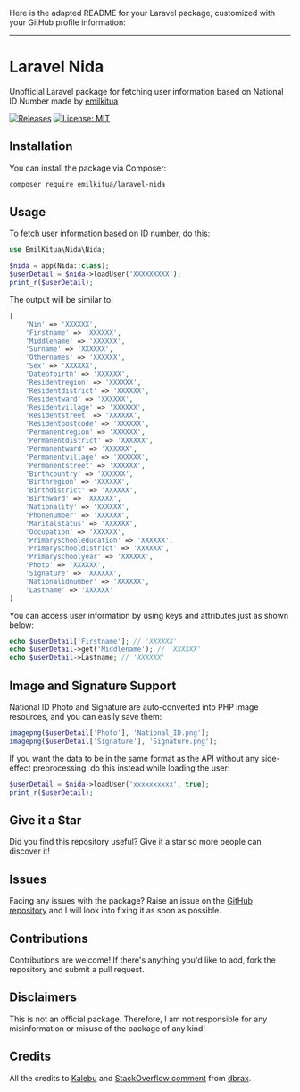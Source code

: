 Here is the adapted README for your Laravel package, customized with your GitHub profile information:

---

# Laravel Nida

Unofficial Laravel package for fetching user information based on National ID Number made by [emilkitua](https://github.com/emilkitua/)

[![Releases](https://badgen.net/github/releases/emilkitua/laravel-nida)](https://github.com/emilkitua/laravel-nida/releases)
[![License: MIT](https://img.shields.io/badge/License-MIT-yellow.svg)](https://opensource.org/licenses/MIT)

## Installation

You can install the package via Composer:

```bash
composer require emilkitua/laravel-nida
```

## Usage

To fetch user information based on ID number, do this:

```php
use EmilKitua\Nida\Nida;

$nida = app(Nida::class);
$userDetail = $nida->loadUser('XXXXXXXXX');
print_r($userDetail);
```

The output will be similar to:

```php
[
    'Nin' => 'XXXXXX',
    'Firstname' => 'XXXXXX',
    'Middlename' => 'XXXXXX',
    'Surname' => 'XXXXXX',
    'Othernames' => 'XXXXXX',
    'Sex' => 'XXXXXX',
    'Dateofbirth' => 'XXXXXX',
    'Residentregion' => 'XXXXXX',
    'Residentdistrict' => 'XXXXXX',
    'Residentward' => 'XXXXXX',
    'Residentvillage' => 'XXXXXX',
    'Residentstreet' => 'XXXXXX',
    'Residentpostcode' => 'XXXXXX',
    'Permanentregion' => 'XXXXXX',
    'Permanentdistrict' => 'XXXXXX',
    'Permanentward' => 'XXXXXX',
    'Permanentvillage' => 'XXXXXX',
    'Permanentstreet' => 'XXXXXX',
    'Birthcountry' => 'XXXXXX',
    'Birthregion' => 'XXXXXX',
    'Birthdistrict' => 'XXXXXX',
    'Birthward' => 'XXXXXX',
    'Nationality' => 'XXXXXX',
    'Phonenumber' => 'XXXXXX',
    'Maritalstatus' => 'XXXXXX',
    'Occupation' => 'XXXXXX',
    'Primaryschooleducation' => 'XXXXXX',
    'Primaryschooldistrict' => 'XXXXXX',
    'Primaryschoolyear' => 'XXXXXX',
    'Photo' => 'XXXXXX',
    'Signature' => 'XXXXXX',
    'Nationalidnumber' => 'XXXXXX',
    'Lastname' => 'XXXXXX'
]
```

You can access user information by using keys and attributes just as shown below:

```php
echo $userDetail['Firstname']; // 'XXXXXX'
echo $userDetail->get('Middlename'); // 'XXXXXX'
echo $userDetail->Lastname; // 'XXXXXX'
```

## Image and Signature Support

National ID Photo and Signature are auto-converted into PHP image resources, and you can easily save them:

```php
imagepng($userDetail['Photo'], 'National_ID.png');
imagepng($userDetail['Signature'], 'Signature.png');
```

If you want the data to be in the same format as the API without any side-effect preprocessing, do this instead while loading the user:

```php
$userDetail = $nida->loadUser('xxxxxxxxxx', true);
print_r($userDetail);
```

## Give it a Star

Did you find this repository useful? Give it a star so more people can discover it!

## Issues

Facing any issues with the package? Raise an issue on the [GitHub repository](https://github.com/emilkitua/laravel-nida/issues) and I will look into fixing it as soon as possible.

## Contributions

Contributions are welcome! If there's anything you'd like to add, fork the repository and submit a pull request.

## Disclaimers

This is not an official package. Therefore, I am not responsible for any misinformation or misuse of the package of any kind!

## Credits

All the credits to [Kalebu](https://github.com/Kalebu/) and [StackOverflow comment](https://stackoverflow.com/questions/53369396/how-to-integrate-national-identification-authority-nida-api-for-tanzania) from [dbrax](https://stackoverflow.com/users/6131960/emanuel-paul-mnzava).

